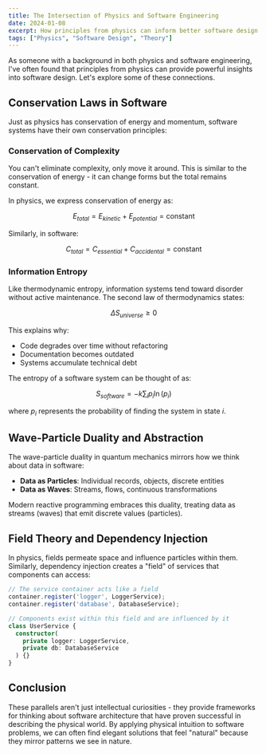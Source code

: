 ```yaml
---
title: The Intersection of Physics and Software Engineering
date: 2024-01-08
excerpt: How principles from physics can inform better software design patterns and help us build more robust systems.
tags: ["Physics", "Software Design", "Theory"]
---
```


As someone with a background in both physics and software engineering, I've often found that principles from physics can provide powerful insights into software design. Let's explore some of these connections.

## Conservation Laws in Software

Just as physics has conservation of energy and momentum, software systems have their own conservation principles:

### Conservation of Complexity
You can't eliminate complexity, only move it around. This is similar to the conservation of energy - it can change forms but the total remains constant.

In physics, we express conservation of energy as:

$$E_{total} = E_{kinetic} + E_{potential} = \text{constant}$$

Similarly, in software:

$$C_{total} = C_{essential} + C_{accidental} = \text{constant}$$

### Information Entropy
Like thermodynamic entropy, information systems tend toward disorder without active maintenance. The second law of thermodynamics states:

$$\Delta S_{universe} \geq 0$$

This explains why:
- Code degrades over time without refactoring
- Documentation becomes outdated
- Systems accumulate technical debt

The entropy of a software system can be thought of as:

$$S_{software} = -k \sum_{i} p_i \ln(p_i)$$

where $p_i$ represents the probability of finding the system in state $i$.

## Wave-Particle Duality and Abstraction

The wave-particle duality in quantum mechanics mirrors how we think about data in software:

- **Data as Particles**: Individual records, objects, discrete entities
- **Data as Waves**: Streams, flows, continuous transformations

Modern reactive programming embraces this duality, treating data as streams (waves) that emit discrete values (particles).

## Field Theory and Dependency Injection

In physics, fields permeate space and influence particles within them. Similarly, dependency injection creates a "field" of services that components can access:

```typescript
// The service container acts like a field
container.register('logger', LoggerService);
container.register('database', DatabaseService);

// Components exist within this field and are influenced by it
class UserService {
  constructor(
    private logger: LoggerService,
    private db: DatabaseService
  ) {}
}
```

## Conclusion

These parallels aren't just intellectual curiosities - they provide frameworks for thinking about software architecture that have proven successful in describing the physical world. By applying physical intuition to software problems, we can often find elegant solutions that feel "natural" because they mirror patterns we see in nature.
